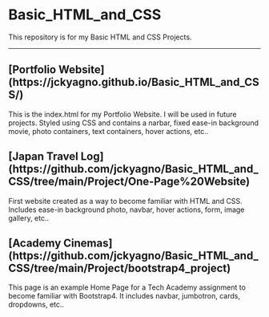 # Basic_HTML_and_CSS
This repository is for my Basic HTML and CSS Projects.

---

<h2>
    <div>[Portfolio Website](https://jckyagno.github.io/Basic_HTML_and_CSS/)</div>
</h2>

This is the index.html for my Portfolio Website. I will be used in future projects. Styled using CSS and contains a narbar, fixed ease-in background movie, photo containers, text containers, hover actions, etc..

<h2>
    <div>[Japan Travel Log](https://github.com/jckyagno/Basic_HTML_and_CSS/tree/main/Project/One-Page%20Website)</div>
</h2>

First website created as a way to become familiar with HTML and CSS. Includes ease-in background photo, navbar, hover actions, form, image gallery, etc..

<h2>
    <div>[Academy Cinemas](https://github.com/jckyagno/Basic_HTML_and_CSS/tree/main/Project/bootstrap4_project)</div>
</h2>

This page is an example Home Page for a Tech Academy assignment to become familiar with Bootstrap4. It includes navbar, jumbotron, cards, dropdowns, etc..